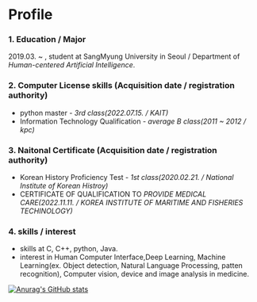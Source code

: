 # Profile

### 1. Education / Major   
2019.03. ~ , student at SangMyung University in Seoul / Department of *Human-centered Artificial Intelligence*.

### 2. Computer License skills (Acquisition date / registration authority)
* python master - *3rd class(2022.07.15. / KAIT)*
* Information Technology Qualification - *average B class(2011 ~ 2012 / kpc)*

   

### 3. Naitonal Certificate (Acquisition date / registration authority)  
* Korean History Proficiency Test - _1st class(2020.02.21. / National Institute of Korean Histroy)_
* CERTIFICATE OF QUALIFICATION TO _PROVIDE MEDICAL CARE(2022.11.11. / KOREA INSTITUTE OF MARITIME AND FISHERIES TECHINOLOGY)_  

### 4. skills / interest
* skills at C, C++, python, Java.
* interest in Human Computer Interface,Deep Learning, Machine Learning(ex. Object detection, Natural Language Processing, patten recognition), Computer vision, device and image analysis in medicine.  

[![Anurag's GitHub stats](https://github-readme-stats.vercel.app/api?username=Seong-Hyun-0224)](https://github.com/anuraghazra/github-readme-stats)

<!--
**Seong-Hyun-0224/Seong-Hyun-0224** is a ✨ _special_ ✨ repository because its `README.md` (this file) appears on your GitHub profile.

Here are some ideas to get you started:

- 🔭 I’m currently working on ...
- 🌱 I’m currently learning ...
- 👯 I’m looking to collaborate on ...
- 🤔 I’m looking for help with ...
- 💬 Ask me about ...
- 📫 How to reach me: ...
- 😄 Pronouns: ...
- ⚡ Fun fact: ...
-->
